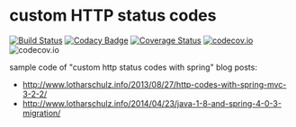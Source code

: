 # custom HTTP status codes
[![Build Status](https://travis-ci.org/lotharschulz/customHTTPcodes.svg)](https://travis-ci.org/lotharschulz/customHTTPcodes) [![Codacy Badge](https://api.codacy.com/project/badge/965cd16bf7b24bc8b03da568b36d679b)](https://www.codacy.com/app/lotharschulz/customHTTPcodes) [![Coverage Status](https://coveralls.io/repos/lotharschulz/customHTTPcodes/badge.svg?branch=master&service=github)](https://coveralls.io/github/lotharschulz/customHTTPcodes?branch=master) [![codecov.io](http://codecov.io/github/lotharschulz/customHTTPcodes/coverage.svg?branch=master)](http://codecov.io/github/lotharschulz/customHTTPcodes?branch=master)
![codecov.io](http://codecov.io/github/lotharschulz/customHTTPcodes/branch.svg?branch=master)

sample code of "custom http status codes with spring" blog posts:

* http://www.lotharschulz.info/2013/08/27/http-codes-with-spring-mvc-3-2-2/
* http://www.lotharschulz.info/2014/04/23/java-1-8-and-spring-4-0-3-migration/ 
